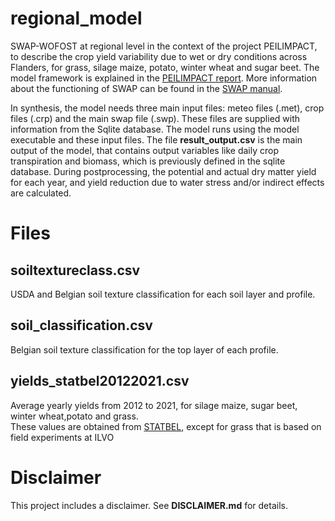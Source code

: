 # regional_model
SWAP-WOFOST at regional level in the context of the project PEILIMPACT, to describe the crop yield variability due to wet or dry conditions across Flanders, for grass, silage maize, potato, winter wheat and sugar beet. The model framework is explained in the [PEILIMPACT report](https://ilvo_plant-peilimpact_nl.curve.space/Projectinformatie).
More information about the functioning of SWAP can be found in the [SWAP manual](https://www.swap.alterra.nl/). 

In synthesis, the model needs three main input files: meteo files (.met), crop files (.crp) and the main swap file (.swp). These files are supplied with information from the Sqlite database. The model runs using the model executable and these input files. The file **result_output.csv** is the main output of the model, that contains output variables like daily crop transpiration and biomass, which is previously defined in the sqlite database. During postprocessing, the potential and actual dry matter yield for each year, and yield reduction due to water stress and/or indirect effects are calculated.
# Files

## soiltextureclass.csv  
USDA and Belgian soil texture classification for each soil layer and profile.

## soil_classification.csv  
Belgian soil texture classification for the top layer of each profile.

## yields_statbel20122021.csv  
Average yearly yields from 2012 to 2021, for silage maize, sugar beet, winter wheat,potato and grass.  
These values are obtained from [STATBEL](https://statbel.fgov.be/en/themes/agriculture-fishery/farm-and-horticultural-holdings), except for grass that is based on field experiments at ILVO

# Disclaimer

This project includes a disclaimer. See **DISCLAIMER.md** for details.
